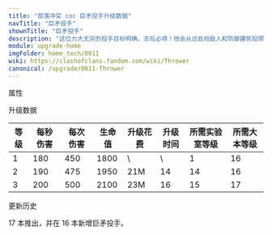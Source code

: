 ```yaml
---
title: "部落冲突 coc 巨矛投手升级数据"
navTitle: "巨矛投手"
shownTitle: "巨矛投手"
description: "这位力大无穷的投手目标明确，志在必得！他会从远处向敌人和防御建筑投掷威力十足的长矛。他哪来那么大力气？秘诀就在于他那浓密的胡须！"
module: upgrade-home
imgFolder: home_tech/0011
wiki: https://clashofclans.fandom.com/wiki/Thrower
canonical: /upgrade/0011-Thrower
---
```


<UnitInfo :folder="$frontmatter.imgFolder" imgSrc="Thrower_info.png" :imgAlt="$frontmatter.navTitle" :description="$frontmatter.description" />

<!-- <SmallTitle>各等级图片</SmallTitle>

<Panel>
    <UnitImgGroup :folder="$frontmatter.imgFolder">
        <UnitImg imgTitle="1 级" imgSrc="Thrower1.png" />
        <UnitImg imgTitle="2 级" imgSrc="Thrower2.png" />
        <!-- <UnitImg imgTitle="3 级" imgSrc="Thrower3.png" />
    </UnitImgGroup>
</Panel> -->

<SmallTitle>属性</SmallTitle>

<UnitProperties>
    <UnitProperty pKey="攻击偏好" pValue="无" />
    <UnitProperty pKey="伤害类型" pValue="单体伤害" />
    <UnitProperty pKey="攻击的目标" pValue="地面和空中目标" />
    <UnitProperty pKey="占据人口" pValue="16" />
    <UnitProperty pKey="移动速度" pValue="2 格/秒" />
    <UnitProperty pKey="攻击速度" pValue="2.5 秒/次" />
    <UnitProperty pKey="攻击距离" pValue="6 格" />
    <UnitProperty pKey="所需训练营等级" pValue="18" />
    <UnitProperty pKey="所需大本等级" pValue="16" />
    <UnitProperty pKey="训练时间" pValue="190" :isTrainingTime="true" />
</UnitProperties>

<SmallTitle>升级数据</SmallTitle>

<script setup>
const tableExtraInfo = [
    {
        "column": 4,
        "type": "cost",
        "gpClass": "research",
        "icon": "Elixir"
    },
    {
        "column": 5,
        "type": "time",
        "gpClass": "research"
    }
];
</script>

<UnitTable :tableExtraInfo="tableExtraInfo">

| 等级 |  每秒伤害 | 每次伤害 | 生命值 | 升级花费|  升级时间  |所需实验室等级|所需大本等级|
| ---- |   ----   |   ---   |  ---- |    ---  |     ---   |     ---     |   ----    |
|   1  |    180   |   450   |  1800 |      \  |      \    |       1     |     16    |
|   2  |    190   |   475   |  1950 |    21M  |     14    |      14     |     16    |
|   3  |    200   |   500   |  2100 |    23M  |     16    |      15     |     17    |
</UnitTable>

<SmallTitle>更新历史</SmallTitle>

<Timeline>
    <TimelineItem date="2024/11/25">
        <TimelineRow>17 本推出，并在 16 本新增巨矛投手。</TimelineRow>
    </TimelineItem>
    <TimelineItem :historyBottom="true" />
</Timeline>